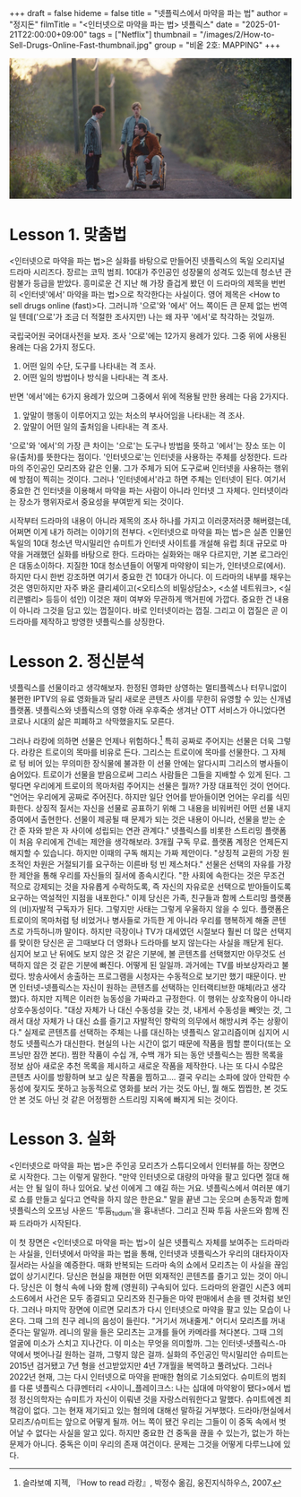 +++
draft = false
hideme = false
title = "넷플릭스에서 마약을 파는 법"
author = "정지돈"
filmTitle = "<인터넷으로 마약을 파는 법> 넷플릭스"
date = "2025-01-21T22:00:00+09:00"
tags = ["Netflix"]
thumbnail = "/images/2/How-to-Sell-Drugs-Online-Fast-thumbnail.jpg"
group = "비옽 2호: MAPPING"
+++

![How to Sell Drugs Online (Fast)](/images/2/How-to-Sell-Drugs-Online-Fast-1.jpg)

# Lesson 1. 맞춤법

<인터넷으로 마약을 파는 법>은 실화를 바탕으로 만들어진 넷플릭스의 독일 오리지널 드라마 시리즈다. 장르는 코믹 범죄. 10대가 주인공인 성장물의 성격도 있는데 청소년 관람불가 등급을 받았다.
흥미로운 건 지난 해 가장 즐겁게 봤던 이 드라마의 제목을 번번히 <인터넷'에서' 마약을 파는 법>으로 착각한다는 사실이다.
영어 제목은 <How to sell drugs online (fast)>다. 그러니까 '으로'와 '에서' 어느 쪽이든 큰 문제 없는 번역일 텐데('으로'가 조금 더 적절한 조사지만) 나는 왜 자꾸 '에서'로 착각하는 것일까.

국립국어원 국어대사전을 보자. 조사 '으로'에는 12가지 용례가 있다. 그중 위에 사용된 용례는 다음 2가지 정도다.

1. 어떤 일의 수단, 도구를 나타내는 격 조사.
2. 어떤 일의 방법이나 방식을 나타내는 격 조사.

반면 '에서'에는 6가지 용례가 있으며 그중에서 위에 적용될 만한 용례는 다음 2가지다.

1. 앞말이 행동이 이루어지고 있는 처소의 부사어임을 나타내는 격 조사.
2. 앞말이 어떤 일의 출처임을 나타내는 격 조사.

'으로'와 '에서'의 가장 큰 차이는 '으로'는 도구나 방법을 뜻하고 '에서'는 장소 또는 이유(출처)를 뜻한다는 점이다. '인터넷으로'는 인터넷을 사용하는 주체를 상정한다. 드라마의 주인공인 모리츠와 같은 인물. 그가 주체가 되어 도구로써 인터넷을 사용하는 행위에 방점이 찍히는 것이다. 그러나 '인터넷에서'라고 하면 주체는 인터넷이 된다. 여기서 중요한 건 인터넷을 이용해서 마약을 파는 사람이 아니라 인터넷 그 자체다. 인터넷이라는 장소가 행위자로서 중요성을 부여받게 되는 것이다.

시작부터 드라마의 내용이 아니라 제목의 조사 하나를 가지고 이러쿵저러쿵 해버렸는데, 어쩌면 이게 내가 하려는 이야기의 전부다. <인터넷으로 마약을 파는 법>은 실존 인물인 독일의 10대 청소년 막시밀리안 슈미트가 인터넷 사이트를 개설해 유럽 최대 규모로 마약을 거래했던 실화를 바탕으로 한다. 드라마는 실화와는 매우 다르지만, 기본 로그라인은 대동소이하다. 지질한 10대 청소년들이 어떻게 마약왕이 되는가, 인터넷으로(에서). 하지만 다시 한번 강조하면 여기서 중요한 건 10대가 아니다. 이 드라마의 내부를 채우는 것은 영민하지만 자주 봐온 클리셰이고(<오티스의 비밀상담소>, <소셜 네트워크>, <실리콘밸리> 등등이 섞인) 이것은 재미 여부와 무관하게 맥거핀에 가깝다. 중요한 건 내용이 아니라 그것을 담고 있는 껍질이다. 바로 인터넷이라는 껍질. 그리고 이 껍질은 곧 이 드라마를 제작하고 방영한 넷플릭스를 상징한다.

# Lesson 2. 정신분석

넷플릭스를 선물이라고 생각해보자. 한정된 영화만 상영하는 멀티플렉스나 터무니없이 불편한 IPTV의 유료 영화들과 달리 새로운 콘텐츠 사이를 무한히 유영할 수 있는 신개념 플랫폼. 넷플릭스와 넷플릭스의 영향 아래 우후죽순 생겨난 OTT 서비스가 아니었다면 코로나 시대의 삶은 피폐하고 삭막했을지도 모른다.

그러나 라캉에 의하면 선물은 언제나 위험하다.[^1] 특히 공짜로 주어지는 선물은 더욱 그렇다. 라캉은 트로이의 목마를 비유로 든다. 그리스는 트로이에 목마를 선물한다. 그 자체로 텅 비어 있는 무의미한 장식물에 불과한 이 선물 안에는 알다시피 그리스의 병사들이 숨어있다. 트로이가 선물을 받음으로써 그리스 사람들은 그들을 지배할 수 있게 된다. 그렇다면 우리에게 트로이의 목마처럼 주어지는 선물은 뭘까? 가장 대표적인 것이 언어다. "언어는 우리에게 공짜로 주어진다. 하지만 일단 언어를 받아들이면 언어는 우리를 식민화한다. 상징적 질서는 자신을 선물로 공표하기 위해 그 내용을 비워버린 어떤 선물 내지 증여에서 출현한다. 선물이 제공될 때 문제가 되는 것은 내용이 아니라, 선물을 받는 순간 준 자와 받은 자 사이에 성립되는 연관 관계다." 넷플릭스를 비롯한 스트리밍 플랫폼이 처음 우리에게 건네는 제안을 생각해보라. 3개월 구독 무료. 플랫폼 계정은 언제든지 해지할 수 있습니다. 하지만 이때의 구독 해지는 가짜 제안이다. "상징적 교환의 가장 원초적인 차원은 거절되기를 요구하는 이른바 텅 빈 제스처다." 선물은 선택의 자유를 가장한 제안을 통해 우리를 자신들의 질서에 종속시킨다. "한 사회에 속한다는 것은 무조건적으로 강제되는 것을 자유롭게 수락하도록, 즉 자신의 자유로운 선택으로 받아들이도록 요구하는 역설적인 지점을 내포한다." 이제 당신은 가족, 친구들과 함께 스트리밍 플랫폼의 (비)자발적 구독자가 된다. 그렇지만 사태는 그렇게 우울하지 않을 수 있다. 플랫폼은 트로이의 목마처럼 텅 비었거나 병사들로 가득한 게 아니라 우리를 행복하게 해줄 콘텐츠로 가득하니까 말이다. 하지만 극장이나 TV가 대세였던 시절보다 훨씬 더 많은 선택지를 맞이한 당신은 곧 그때보다 더 영화나 드라마를 보지 않는다는 사실을 깨닫게 된다. 심지어 보고 난 뒤에도 보지 않은 것 같은 기분에, 볼 콘텐츠를 선택했지만 아무것도 선택하지 않은 것 같은 기분에 빠진다. 어떻게 된 일일까. 과거에는 TV를 바보상자라고 불렀다. 방송사에서 송출하는 프로그램을 시청자는 수동적으로 보기만 했기 때문이다. 반면 인터넷-넷플릭스는 자신이 원하는 콘텐츠를 선택하는 인터랙티브한 매체(라고 생각했)다. 하지만 지젝은 이러한 능동성을 가짜라고 규정한다. 이 행위는 상호작용이 아니라 상호수동성이다. "대상 자체가 나 대신 수동성을 갖는 것, 내게서 수동성을 빼앗는 것, 그래서 대상 자체가 나 대신 쇼를 즐기고 자발적인 향락의 의무에서 해방시켜 주는 상황이다." 실제로 콘텐츠를 선택하는 주체는 나를 대신하는 넷플릭스 알고리즘이며 심지어 시청도 넷플릭스가 대신한다. 현실의 나는 시간이 없기 때문에 작품을 찜할 뿐이다(또는 오프닝만 잠깐 본다). 찜한 작품이 수십 개, 수백 개가 되는 동안 넷플릭스는 찜한 목록을 정보 삼아 새로운 추천 목록을 제시하고 새로운 작품을 제작한다. 나는 또 다시 수많은 콘텐츠 사이를 방황하며 보고 싶은 작품을 찜하고…. 결국 우리는 소파에 앉아 안락한 수동성에 젖지도 못하고 능동적으로 영화를 보러 가는 것도 아닌, 뭘 해도 찝찝한, 본 것도 안 본 것도 아닌 것 같은 어정쩡한 스트리밍 지옥에 빠지게 되는 것이다.

[^1]: 슬라보예 지젝, 『How to read 라캉』, 박정수 옮김, 웅진지식하우스, 2007.

# Lesson 3. 실화

<인터넷으로 마약을 파는 법>은 주인공 모리츠가 스튜디오에서 인터뷰를 하는 장면으로 시작한다. 그는 이렇게 말한다. "만약 인터넷으로 대량의 마약을 팔고 있다면 절대 해서는 안 될 일이 하나 있어요. 낯선 이에게 그 얘길 하는 거요. 넷플릭스에서 여러분 얘기로 쇼를 만들고 싶다고 연락을 하지 않은 한은요." 말을 끝낸 그는 웃으며 손동작과 함께 넷플릭스의 오프닝 사운드 '투둠<sub>tudum</sub>'을 흉내낸다. 그리고 진짜 투둠 사운드와 함께 진짜 드라마가 시작된다.

이 첫 장면은 <인터넷으로 마약을 파는 법>이 실은 넷플릭스 자체를 보여주는 드라마라는 사실을, 인터넷에서 마약을 파는 법을 통해, 인터넷과 넷플릭스가 우리의 대타자이자 질서라는 사실을 예증한다. 매화 반복되는 드라마 속의 쇼에서 모리츠는 이 사실을 끊임없이 상기시킨다. 당신은 현실을 재현한 어떤 외재적인 콘텐츠를 즐기고 있는 것이 아니다. 당신은 이 형식 속에 나와 함께 (영원히) 구속되어 있다. 드라마의 완결인 시즌3 에피소드6에서 사건은 모두 종결되고 모리츠와 친구들은 마약 판매에서 손을 뗀 것처럼 보인다. 그러나 마지막 장면에 이르면 모리츠가 다시 인터넷으로 마약을 팔고 있는 모습이 나온다. 그때 그의 친구 레니의 음성이 들린다. "거기서 꺼내줄게." 어디서 모리츠를 꺼내준다는 말일까. 레니의 말을 들은 모리츠는 고개를 들어 카메라를 쳐다본다. 그때 그의 얼굴에 미소가 스치고 지나간다. 이 미소는 무엇을 의미할까. 그는 인터넷-넷플릭스-마약에서 벗어나길 원하는 걸까, 그렇지 않은 걸까. 실화의 주인공인 막시밀리안 슈미트는 2015년 검거됐고 7년 형을 선고받았지만 4년 7개월을 복역하고 풀려났다. 그러나 2022년 현재, 그는 다시 인터넷으로 마약을 판매한 혐의로 기소되었다. 슈미트의 범죄를 다룬 넷플릭스 다큐멘터리 <샤이니_플레이크스: 나는 십대에 마약왕이 됐다>에서 법정 정신의학자는 슈미트가 자신이 이뤄낸 것을 자랑스러워한다고 말했다. 슈미트에겐 죄책감이 없다. 그는 현재 제기되고 있는 혐의에 대해선 말하길 거부했다. 드라마/현실에서 모리츠/슈미트는 앞으로 어떻게 될까. 어느 쪽이 됐건 우리는 그들이 이 중독 속에서 벗어날 수 없다는 사실을 알고 있다. 하지만 중요한 건 중독을 끊을 수 있는가, 없는가 하는 문제가 아니다. 중독은 이미 우리의 존재 여건이다. 문제는 그것을 어떻게 다루느냐에 있다.

